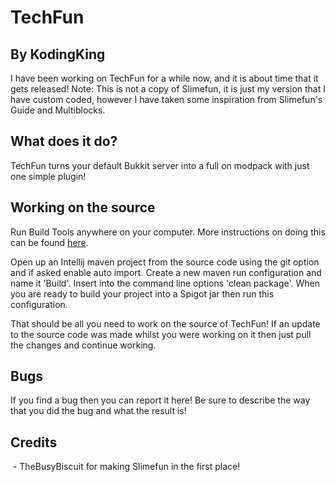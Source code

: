 # TechFun
## By KodingKing

I have been working on TechFun for a while now, and it is about time that it gets released!
Note: This is not a copy of Slimefun, it is just my version that I have custom coded, however I have taken some inspiration from Slimefun's Guide and Multiblocks.

## What does it do?
TechFun turns your default Bukkit server into a full on modpack with just one simple plugin!

## Working on the source
Run Build Tools anywhere on your computer. More instructions on doing this can be found [here](https://www.spigotmc.org/wiki/buildtools/).

Open up an Intellij maven project from the source code using the git option and if asked enable auto import. Create a new maven run configuration and name it 'Build'. Insert into the command line options 'clean package'. When you are ready to build your project into a Spigot jar then run this configuration.

That should be all you need to work on the source of TechFun! If an update to the source code was made whilst you were working on it then just pull the changes and continue working.

## Bugs
If you find a bug then you can report it here! Be sure to describe the way that you did the bug and what the result is!

## Credits
 - TheBusyBiscuit for making Slimefun in the first place!
